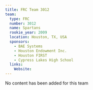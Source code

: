 ```yaml
---
title: FRC Team 3012
team:
  type: FRC
  number: 3012
  name: Spartans
  rookie_year: 2009
  location: Houston, TX, USA
  sponsors:
    - BAE Systems
    - Houston Endowment Inc.
    - Houston FIRST
    - Cypress Lakes High School
  links:
    Website: 
---
```

No content has been added for this team